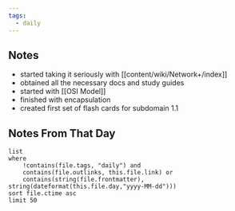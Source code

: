 ```yaml
---
tags:
  - daily
---
```

## Notes

- started taking it seriously with [[content/wiki/Network+/index]]
- obtained all the necessary docs and study guides
- started with [[OSI Model]]
- finished with encapsulation
- created first set of flash cards for subdomain 1.1

## Notes From That Day

```dataview
list
where
	!contains(file.tags, "daily") and
	contains(file.outlinks, this.file.link) or
	contains(string(file.frontmatter), string(dateformat(this.file.day,"yyyy-MM-dd")))
sort file.ctime asc
limit 50
```